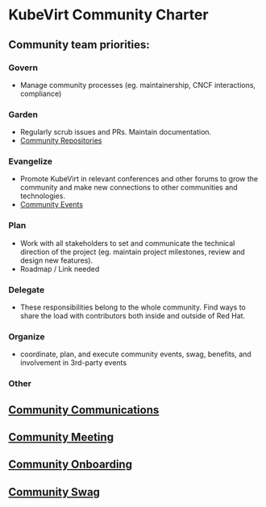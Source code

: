 # KubeVirt Community Charter

##  Community team priorities:

### Govern

  * Manage community processes (eg. maintainership, CNCF interactions, compliance)

### Garden

  * Regularly scrub issues and PRs.  Maintain documentation.
  * [Community Repositories](community_repositories.md)

### Evangelize

  * Promote KubeVirt in relevant conferences and other forums to grow the
  community and make new connections to other communities and technologies.
  * [Community Events](community_events.md)

### Plan

  * Work with all stakeholders to set and communicate the technical direction
  of the project (eg. maintain project milestones, review and design new
    features).
  * Roadmap / Link needed

### Delegate

  * These responsibilities belong to the whole community.  Find ways to share
  the load with contributors both inside and outside of Red Hat.

### Organize

   * coordinate, plan, and execute community events, swag, benefits, and involvement in 3rd-party events

### Other

## [Community Communications](community_communications.md)

## [Community Meeting](community_meeting.md)

## [Community Onboarding](community_onboarding.md)

## [Community Swag](community_swag.md)
